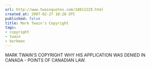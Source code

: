 ```yaml
---
url: http://www.twainquotes.com/18811229.html
created_at: 2007-02-27 18:28 UTC
published: false
title: Mark Twain's Copyright
tags:
- copyright
- twain
- berkman
---
```


MARK TWAIN'S COPYRIGHT
WHY HIS APPLICATION WAS DENIED IN CANADA - POINTS OF CANADIAN LAW.
